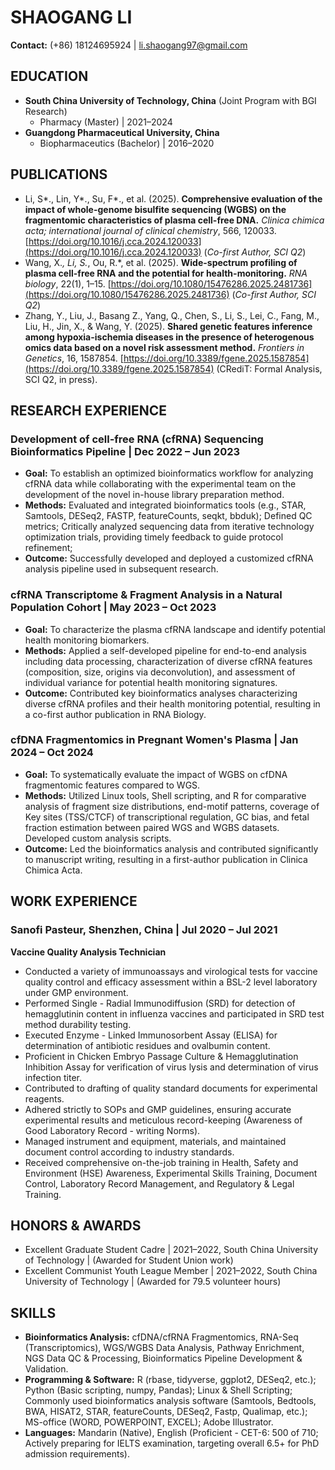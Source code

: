 # SHAOGANG LI
**Contact:** (+86) 18124695924 | li.shaogang97@gmail.com

## EDUCATION
*   **South China University of Technology, China** (Joint Program with BGI Research)
    *   Pharmacy (Master) | 2021–2024
*   **Guangdong Pharmaceutical University, China**
    *   Biopharmaceutics (Bachelor) | 2016–2020

## PUBLICATIONS
*   Li, S*., Lin, Y*., Su, F*., et al. (2025). **Comprehensive evaluation of the impact of whole-genome bisulfite sequencing (WGBS) on the fragmentomic characteristics of plasma cell-free DNA.** *Clinica chimica acta; international journal of clinical chemistry*, 566, 120033. [https://doi.org/10.1016/j.cca.2024.120033](https://doi.org/10.1016/j.cca.2024.120033) (*Co-first Author, SCI Q2*)
*   Wang, X.*, Li, S.*, Ou, R.*, et al. (2025). **Wide-spectrum profiling of plasma cell-free RNA and the potential for health-monitoring.** *RNA biology*, 22(1), 1–15. [https://doi.org/10.1080/15476286.2025.2481736](https://doi.org/10.1080/15476286.2025.2481736) (*Co-first Author, SCI Q2*)
*   Zhang, Y., Liu, J., Basang Z., Yang, Q., Chen, S., Li, S., Lei, C., Fang, M., Liu, H., Jin, X., & Wang, Y. (2025). **Shared genetic features inference among hypoxia-ischemia diseases in the presence of heterogenous omics data based on a novel risk assessment method.** *Frontiers in Genetics*, 16, 1587854. [https://doi.org/10.3389/fgene.2025.1587854](https://doi.org/10.3389/fgene.2025.1587854) (CRediT: Formal Analysis, SCI Q2, in press).

## RESEARCH EXPERIENCE

### Development of cell-free RNA (cfRNA) Sequencing Bioinformatics Pipeline | Dec 2022 – Jun 2023
*   **Goal:** To establish an optimized bioinformatics workflow for analyzing cfRNA data while collaborating with the experimental team on the development of the novel in-house library preparation method.
*   **Methods:** Evaluated and integrated bioinformatics tools (e.g., STAR, Samtools, DESeq2, FASTP, featureCounts, seqkt, bbduk); Defined QC metrics; Critically analyzed sequencing data from iterative technology optimization trials, providing timely feedback to guide protocol refinement;
*   **Outcome:** Successfully developed and deployed a customized cfRNA analysis pipeline used in subsequent research.

### cfRNA Transcriptome & Fragment Analysis in a Natural Population Cohort | May 2023 – Oct 2023
*   **Goal:** To characterize the plasma cfRNA landscape and identify potential health monitoring biomarkers.
*   **Methods:** Applied a self-developed pipeline for end-to-end analysis including data processing, characterization of diverse cfRNA features (composition, size, origins via deconvolution), and assessment of individual variance for potential health monitoring signatures.
*   **Outcome:** Contributed key bioinformatics analyses characterizing diverse cfRNA profiles and their health monitoring potential, resulting in a co-first author publication in RNA Biology.

### cfDNA Fragmentomics in Pregnant Women's Plasma | Jan 2024 – Oct 2024
*   **Goal:** To systematically evaluate the impact of WGBS on cfDNA fragmentomic features compared to WGS.
*   **Methods:** Utilized Linux tools, Shell scripting, and R for comparative analysis of fragment size distributions, end-motif patterns, coverage of Key sites (TSS/CTCF) of transcriptional regulation, GC bias, and fetal fraction estimation between paired WGS and WGBS datasets. Developed custom analysis scripts.
*   **Outcome:** Led the bioinformatics analysis and contributed significantly to manuscript writing, resulting in a first-author publication in Clinica Chimica Acta.

## WORK EXPERIENCE

### Sanofi Pasteur, Shenzhen, China | Jul 2020 – Jul 2021
**Vaccine Quality Analysis Technician**
*   Conducted a variety of immunoassays and virological tests for vaccine quality control and efficacy assessment within a BSL-2 level laboratory under GMP environment.
*   Performed Single - Radial Immunodiffusion (SRD) for detection of hemagglutinin content in influenza vaccines and participated in SRD test method durability testing.
*   Executed Enzyme - Linked Immunosorbent Assay (ELISA) for determination of antibiotic residues and ovalbumin content.
*   Proficient in Chicken Embryo Passage Culture & Hemagglutination Inhibition Assay for verification of virus lysis and determination of virus infection titer.
*   Contributed to drafting of quality standard documents for experimental reagents.
*   Adhered strictly to SOPs and GMP guidelines, ensuring accurate experimental results and meticulous record-keeping (Awareness of Good Laboratory Record - writing Norms).
*   Managed instrument and equipment, materials, and maintained document control according to industry standards.
*   Received comprehensive on-the-job training in Health, Safety and Environment (HSE) Awareness, Experimental Skills Training, Document Control, Laboratory Record Management, and Regulatory & Legal Training.

## HONORS & AWARDS
*   Excellent Graduate Student Cadre | 2021–2022, South China University of Technology | (Awarded for Student Union work)
*   Excellent Communist Youth League Member | 2021–2022, South China University of Technology | (Awarded for 79.5 volunteer hours)

## SKILLS
*   **Bioinformatics Analysis:** cfDNA/cfRNA Fragmentomics, RNA-Seq (Transcriptomics), WGS/WGBS Data Analysis, Pathway Enrichment, NGS Data QC & Processing, Bioinformatics Pipeline Development & Validation.
*   **Programming & Software:** R (rbase, tidyverse, ggplot2, DESeq2, etc.); Python (Basic scripting, numpy, Pandas); Linux & Shell Scripting; Commonly used bioinformatics analysis software (Samtools, Bedtools, BWA, HISAT2, STAR, featureCounts, DESeq2, Fastp, Qualimap, etc.); MS-office (WORD, POWERPOINT, EXCEL); Adobe Illustrator.
*   **Languages:** Mandarin (Native), English (Proficient - CET-6: 500 of 710; Actively preparing for IELTS examination, targeting overall 6.5+ for PhD admission requirements).
